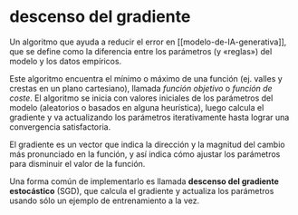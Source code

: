 # descenso del gradiente
Un algoritmo que ayuda a reducir el error en [[modelo-de-IA-generativa]], que se define como la diferencia entre los parámetros (y «reglas») del modelo y los datos empíricos.

Este algoritmo encuentra el mínimo o máximo de una función (ej. valles y crestas en un plano cartesiano), llamada *función objetivo* o *función de coste*. El algoritmo se inicia con valores iniciales de los parámetros del modelo (aleatorios o basados en alguna heurística), luego calcula el gradiente y va actualizando los parámetros iterativamente hasta lograr una convergencia satisfactoria.

El gradiente es un vector que indica la dirección y la magnitud del cambio más pronunciado en la función, y así indica cómo ajustar los parámetros para disminuir el valor de la función.

Una forma común de implementarlo es llamada **descenso del gradiente estocástico** (SGD), que calcula el gradiente y actualiza los parámetros usando sólo un ejemplo de entrenamiento a la vez.
